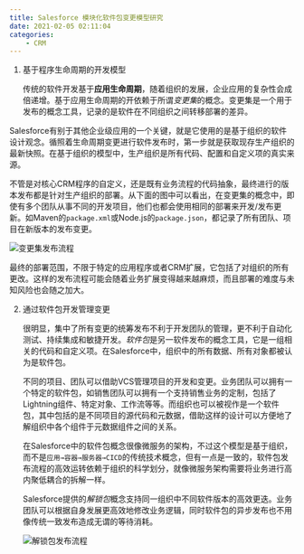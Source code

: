 ```yaml
---
title: Salesforce 模块化软件包变更模型研究
date: 2021-02-05 02:11:04
categories:
    - CRM
---
```


1. 基于程序生命周期的开发模型

   传统的软件开发基于**应用生命周期**，随着组织的发展，企业应用的复杂性会成倍递增。基于应用生命周期的开依赖于所谓*变更集*的概念。变更集是一个用于发布的概念工具，记录的是软件在不同组织之间转移部署的差异。
<!-- more -->
   Salesforce有别于其他企业级应用的一个关键，就是它使用的是基于组织的软件设计观念。循照着生命周期变更进行软件发布时，第一步就是获取现存生产组织的最新快照。在基于组织的模型中，生产组织是所有代码、配置和自定义项的真实来源。

   不管是对核心CRM程序的自定义，还是既有业务流程的代码抽象，最终进行的版本发布都是针对生产组织的部署。从下面的图中可以看出，在变更集的概念中，即使有多个团队从事不同的开发项目，他们也都会使用相同的部署来开发/发布更新。如Maven的`package.xml`或Node.js的`package.json`，都记录了所有团队、项目在新版本的发布变更。

   ![变更集发布流程](https://656e-env-iybewaod-1257393063.tcb.qcloud.la/1f80d46a17881eabdb6fa30e9c2cc52d_orgbased-dev-flow.png)

   最终的部署范围，不限于特定的应用程序或者CRM扩展，它包括了对组织的所有更改。这样的发布流程可能会随着业务扩展变得越来越麻烦，而且部署的难度与未知风险也会随之加大。
   
2. 通过软件包开发管理变更

   很明显，集中了所有变更的统筹发布不利于开发团队的管理，更不利于自动化测试、持续集成和敏捷开发。*软件包*是另一软件发布的概念工具，它是一组相关的代码和自定义项。在Salesforce中，组织中的所有数据、所有对象都被认为是软件包。

   不同的项目、团队可以借助VCS管理项目的开发和变更。业务团队可以拥有一个特定的软件包，如销售团队可以拥有一个支持销售业务的定制，包括了Lightning组件、特定对象、工作流等等。而组织也可以被视作是一个软件包，其中包括的是不同项目的源代码和元数据，借助这样的设计可以方便地了解组织中各个组件于元数据组件之间的关系。

   在Salesforce中的软件包概念很像微服务的架构，不过这个模型是基于组织，而不是`应用→容器→服务器→CICD`的传统技术概念，但有一点是一致的，软件包发布流程的高效运转依赖于组织的科学划分，就像微服务架构需要将业务进行高内聚低耦合的拆解一样。

   Salesforce提供的*解锁包*概念支持同一组织中不同软件版本的高效更迭。业务团队可以根据自身发展更高效地修改业务逻辑，同时软件包的异步发布也不用像传统一致发布造成无谓的等待消耗。

   ![解锁包发布流程](https://656e-env-iybewaod-1257393063.tcb.qcloud.la/6da67138a625ea5941dfa5e5445cf514_artifacts-based-dev-flow.png)


